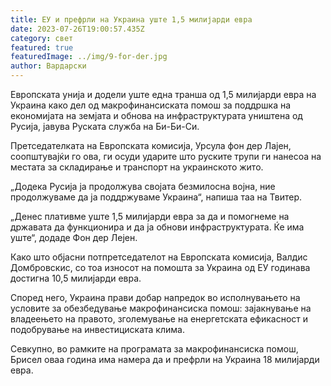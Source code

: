 ```yaml
---
title: ЕУ и префрли на Украина уште 1,5 милијарди евра
date: 2023-07-26T19:00:57.435Z
category: свет
featured: true
featuredImage: ../img/9-for-der.jpg
author: Вардарски
---
```

Европската унија и додели уште една транша од 1,5 милијарди евра на Украина како дел од макрофинансиската помош за поддршка на економијата на земјата и обнова на инфраструктурата уништена од Русија, јавува Руската служба на Би-Би-Си.

Претседателката на Европската комисија, Урсула фон дер Лајен, соопштувајќи го ова, ги осуди ударите што руските трупи ги нанесоа на местата за складирање и транспорт на украинското жито.

„Додека Русија ја продолжува својата безмилосна војна, ние продолжуваме да ја поддржуваме Украина“, напиша таа на Твитер.

„Денес плативме уште 1,5 милијарди евра за да и помогнеме на државата да функционира и да ја обнови инфраструктурата. Ќе има уште“, додаде Фон дер Лејен.

Како што објасни потпретседателот на Европската комисија, Валдис Домбровскис, со тоа износот на помошта за Украина од ЕУ годинава достигна 10,5 милијарди евра.

Според него, Украина прави добар напредок во исполнувањето на условите за обезбедување макрофинансиска помош: зајакнување на владеењето на правото, зголемување на енергетската ефикасност и подобрување на инвестициската клима.

Севкупно, во рамките на програмата за макрофинансиска помош, Брисел оваа година има намера да и префрли на Украина 18 милијарди евра.